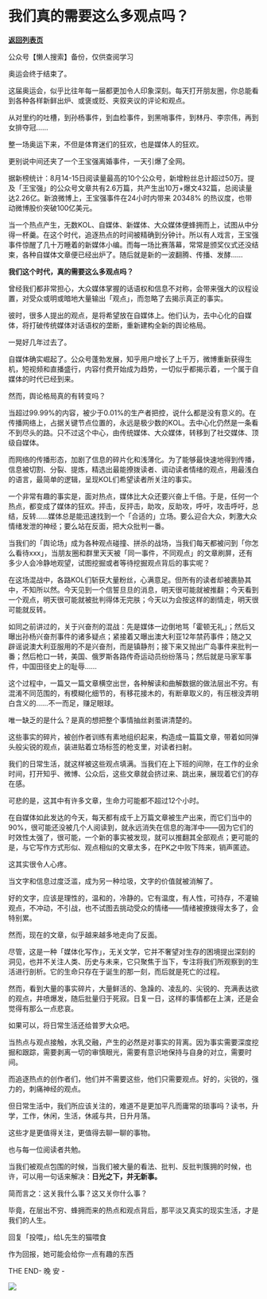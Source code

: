 # 我们真的需要这么多观点吗？

[**返回列表页**](/gzh/L先生说)

公众号【懒人搜索】备份，仅供查阅学习

奥运会终于结束了。

  

这届奥运会，似乎比往年每一届都更加令人印象深刻。每天打开朋友圈，你总能看到各种各样新鲜出炉、或褒或贬、夹叙夹议的评论和观点。

  

从对里约的吐槽，到孙杨事件，到血检事件，到黑哨事件，到林丹、李宗伟，再到女排夺冠……

  

整一场奥运下来，不但是体育迷们的狂欢，也是媒体人的狂欢。

  

更别说中间还夹了一个王宝强离婚事件，一天引爆了全网。

  

据新榜统计：8月14-15日阅读量最高的10个公众号，新增粉丝总计超过50万。提及「王宝强」的公众号文章共有2.6万篇，共产生出10万+爆文432篇，总阅读量达2.26亿。新浪微博上，王宝强事件在24小时内带来
20348% 的热议度，也带动微博股价突破100亿美元。

  

当一个热点产生，无数KOL、自媒体、新媒体、大众媒体便蜂拥而上，试图从中分得一杯羹。在这个时代，追逐热点的时间被精确到分钟计。所以有人戏言，王宝强事件惊醒了几十万睡着的新媒体小编。而每一场比赛落幕，常常是颁奖仪式还没结束，各种自媒体文章便已经出炉了。随后就是新的一波翻腾、传播、发酵……

  

**我们这个时代，真的需要这么多观点吗？**

  

曾经我们都非常担心，大众媒体掌握的话语权和信息不对称，会带来强大的议程设置，对受众或明或暗地大量输出「观点」，而忽略了去揭示真正的事实。

  

彼时，很多人提出的观点，是将希望放在自媒体上。他们认为，去中心化的自媒体，将打破传统媒体对话语权的垄断，重新建构全新的舆论格局。

  

一晃好几年过去了。

  

自媒体确实崛起了。公众号蓬勃发展，知乎用户增长了上千万，微博重新获得生机，短视频和直播盛行，内容付费开始成为趋势，一切似乎都揭示着，一个属于自媒体的时代已经到来。

  

然而，舆论格局真的有转变吗？

  

当超过99.99%的内容，被少于0.01%的生产者把控，说什么都是没有意义的。在传播网络上，占据关键节点位置的，永远是极少数的KOL。去中心化仍然是一条看不到尽头的路。只不过这个中心，由传统媒体、大众媒体，转移到了社交媒体、顶级自媒体。

  

而网络的传播形态，加剧了信息的碎片化和浅薄化。为了能够最快速地得到传播，信息被切割、分裂、提炼，精选出最能撩拨读者、调动读者情绪的观点，用最浅白的语言，最简单的逻辑，呈现KOL们希望读者所关注的事实。

  

一个非常有趣的事实是，面对热点，媒体比大众还要兴奋上千倍。于是，任何一个热点，都变成了媒体的狂欢。抨击，反抨击，助攻，反助攻，呼吁，攻击呼吁，总结，反转……媒体总是能迅速找到一个「合适的」立场。要么迎合大众，刺激大众情绪发泄的神经；要么站在反面，把大众批判一番。

  

当我们的「舆论场」成为各种观点碰撞、拼杀的战场，当我们每天都被问到「你怎么看待xxx」，当朋友圈和群里天天被「同一事件，不同观点」的文章刷屏，还有多少人会冷静地观望，试图挖掘或者等待挖掘观点背后的事实呢？

  

在这场混战中，各路KOL们斩获大量粉丝，心满意足。但所有的读者却被裹胁其中，不知所以然。今天见到一个信誓旦旦的消息，明天很可能就被推翻；今天看到一个观点，明天很可能就被批判得体无完肤；今天以为会按这样的剧情走，明天很可能就反转。

  

如同之前讲过的，关于兴奋剂的混战：先是媒体一边倒地骂「霍顿无礼」；然后又曝出孙杨兴奋剂事件的诸多疑点；紧接着又曝出澳大利亚12年禁药事件；随之又辟谣说澳大利亚服用的不是兴奋剂，而是镇静剂；接下来又抛出广岛事件来批判一番；然后枪口一转，美国、俄罗斯各路传奇运动员纷纷落马；然后就是马家军事件，中国田径史上的耻辱……

  

这个过程中，一篇又一篇文章横空出世，各种解读和曲解数据的做法层出不穷。有混淆不同范围的，有模糊化细节的，有移花接木的，有断章取义的，有压根没弄明白含义的……不一而足，赚足眼球。

  

唯一缺乏的是什么？是真的想把整个事情抽丝剥茧讲清楚的。

  

这些事实的碎片，被创作者训练有素地组织起来，构造成一篇篇文章，带着如同弹头般尖锐的观点，装进贴着立场标签的枪支里，对读者扫射。

  

我们的日常生活，就这样被这些观点填满。当我们在上下班的间隙，在工作的业余时间，打开知乎、微博、公众后，这些文章就会挤过来、跳出来，展现着它们的存在感。

  

可悲的是，这其中有许多文章，生命力可能都不超过12个小时。

  

在自媒体如此发达的今天，每天都有成千上万篇文章被生产出来，而它们当中的90%，很可能还没被几个人阅读到，就永远消失在信息的海洋中——因为它们的时效性太强了，很可能，一个新的事实被发现，就可以推翻其全部观点；更可能的是，与它写作方式形似、观点相似的文章太多，在PK之中败下阵来，销声匿迹。

  

这其实很令人心疼。

  

当文字和信息过度泛滥，成为另一种垃圾，文字的价值就被消解了。

  

好的文字，应该是理性的，温和的，冷静的。它有温度，有人性，可持存，不灌输观点，不冲动，不引战，也不试图去挑动受众的情绪——情绪被撩拨得太多了，会特别累。

  

然而，现在的文章，似乎越来越多地走向了反面。

  

尽管，这是一种「媒体化写作」，无关文学，它并不奢望对生存的困境提出深刻的洞见，也并不关注人类、历史与未来，它只聚焦于当下，专注将我们所观察到的生活进行剖析。它的生命只存在于诞生的那一刻，而后就是死亡的过程。

  

然而，看到大量的事实碎片，大量鲜活的、急躁的、凌乱的、尖锐的、充满表达欲的观点，井喷爆发，随后批量归于死寂。日复一日，这样的事情都在上演，还是会觉得有那么一点悲哀。

  

如果可以，将日常生活还给普罗大众吧。

  

当热点与观点接触，水乳交融，产生的必然是对事实的背离。因为事实需要深度挖掘和跟踪，需要剥离一切的审慎眼光，需要有意识地保持与自身的对立，需要时间。

  

而追逐热点的创作者们，他们并不需要这些，他们只需要观点。好的，尖锐的，强力的，刺痛神经的观点。

  

但日常生活中，我们所应该关注的，难道不是更加平凡而庸常的琐事吗？读书，升学，工作，休闲，生活，休戚与共，日升月落。

  

这些才是更值得关注，更值得去聊一聊的事物。

  

也与每一位阅读者共勉。

  

当我们被观点包围的时候，当我们被大量的看法、批判、反批判簇拥的时候，也许，可以用一句话来解决：**日光之下，并无新事。**

  

简而言之：这关我什么事？这又关你什么事？

  

毕竟，在层出不穷、蜂拥而来的热点和观点背后，那平淡又真实的现实生活，才是我们的人生。

  

  

回复「投喂」，给L先生的猫喂食

作为回报，她可能会给你一点有趣的东西

  

  

THE END\- 晚 安 -

  

  

![](http://mmbiz.qpic.cn/mmbiz/yWXmuSFeCk07xcveepH095ayA6HgZPAsz01WicGQiaLPMrJsOcsXoQRAicFVzSntr4ANlI2G9I6uVHKcIhp5umGSg/0?wx_fmt=gif)  


